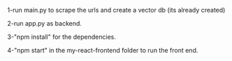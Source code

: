 

1-run main.py to scrape the urls and create a vector db (its already created)

2-run app.py as backend.

3-"npm install" for the dependencies.

4-"npm start" in the my-react-frontend folder to run the front end.
